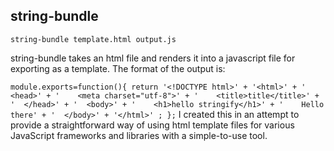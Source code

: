 ## string-bundle

`string-bundle template.html output.js`

string-bundle takes an html file and renders it into a javascript file for exporting as a template.
The format of the output is:

`
module.exports=function(){
 return '<!DOCTYPE html>' +
'<html>' +
'  <head>' +
'    <meta charset="utf-8">' +
'    <title>title</title>' +
'  </head>' +
'  <body>' +
'    <h1>hello stringify</h1>' +
'    Hello there' +
'  </body>' +
'</html>' ;
};
`
I created this in an attempt to provide a straightforward way of using html template files for various JavaScript frameworks and libraries with a simple-to-use tool.
